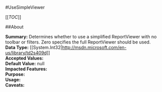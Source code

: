 #UseSimpleViewer

[[_TOC_]]

##About

**Summary:**  Determines whether to use a simplified ReportViewer with no toolbar or filters. Zero specifies the full ReportViewer should be used.   
**Data Type:** [[System.Int32|http://msdn.microsoft.com/en-us/library/td2s409d]]  
**Accepted Values:**   
**Default Value:** null  
**Impacted Features:**   
**Purpose:**   
**Usage:**   
**Caveats:**   


